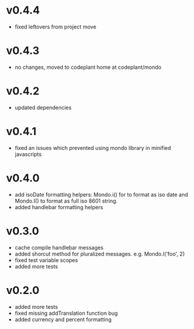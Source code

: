v0.4.4
======
- fixed leftovers from project move

v0.4.3
======
- no changes, moved to codeplant home at codeplant/mondo

v0.4.2
======
- updated dependencies

v0.4.1
======
- fixed an issues which prevented using mondo library in minified javascripts 

v0.4.0
======
- add isoDate formatting helpers: Mondo.i() for to format as iso date and Mondo.I() to format as full iso 8601 string.
- added handlebar formatting helpers

v0.3.0
======
- cache compile handlebar messages
- added shorcut method for pluralized messages. e.g. Mondo.l('foo', 2)
- fixed test variable scopes
- added more tests

v0.2.0
======
- added more tests
- fixed missing addTranslation function bug
- added currency and percent formatting